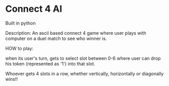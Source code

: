 # Connect 4 AI


Built in python


Description: An ascii based connect 4 game where user plays with computer on a duel match to see who winner is.


HOW to play:

when its user's turn, gets to select slot between 0-6 where user can drop his token (represented as '1') into that slot. 

Whoever gets 4 slots in a row, whether vertically, horizontally or diagonally wins!!


